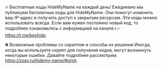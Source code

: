 🔥 Бесплатные коды HideMyName на каждый день!
Ежедневно мы публикуем бесплатные коды для HideMyName. Они помогут изменить ваш IP-адрес и получить доступ к закрытым ресурсам. Эти коды можно использовать всегда. Если вам нужен постоянно новый код, то подробнее ознакомьтесь с информацией на канале 👉 https://t.me/keyhide.

❌ Возможные проблемы со скриптом и способы их решения
Иногда, когда вы используете скрипт для получения кодов, могут возникнуть некоторые ошибки. Давайте подробнее рассмотрим: https://zsay.ru/hidemy-name/#print.
